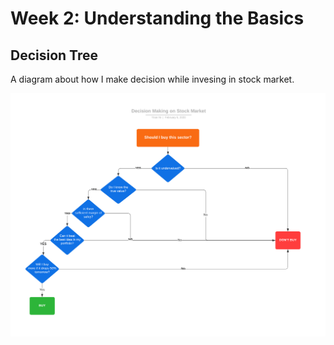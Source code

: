 # Week 2: Understanding the Basics

## Decision Tree

A diagram about how I make decision while invesing in stock market.

![decision-tree](./assets/img/decision-tree.png)